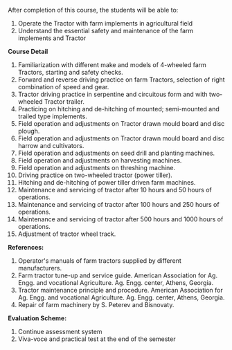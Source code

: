 
After completion of this course, the students will be able to:

1. Operate the Tractor with farm implements in agricultural field
2. Understand the essential safety and maintenance of the farm implements and Tractor

**Course Detail**

1. Familiarization with different make and models of 4-wheeled farm Tractors, starting and safety checks.
2. Forward and reverse driving practice on farm Tractors, selection of right combination of speed and gear.
3. Tractor driving practice in serpentine and circuitous form and with two-wheeled Tractor trailer.
4. Practicing on hitching and de-hitching of mounted; semi-mounted and trailed type implements.
5. Field operation and adjustments on Tractor drawn mould board and disc plough.
6. Field operation and adjustments on Tractor drawn mould board and disc harrow and cultivators.
7. Field operation and adjustments on seed drill and planting machines.
8. Field operation and adjustments on harvesting machines.
9. Field operation and adjustments on threshing machine.
10. Driving practice on two-wheeled tractor (power tiller).
11. Hitching and de-hitching of power tiller driven farm machines.
12. Maintenance and servicing of tractor after 10 hours and 50 hours of operations.
13. Maintenance and servicing of tractor after 100 hours and 250 hours of operations.
14. Maintenance and servicing of tractor after 500 hours and 1000 hours of operations.
15. Adjustment of tractor wheel track.

**References:**

1. Operator's manuals of farm tractors supplied by different manufacturers.
2. Farm tractor tune-up and service guide. American Association for Ag. Engg. and vocational Agriculture. Ag. Engg. center, Athens, Georgia.
3. Tractor maintenance principle and procedure. American Association for Ag. Engg. and vocational Agriculture. Ag. Engg. center, Athens, Georgia.
4. Repair of farm machinery by S. Peterev and Bisnovaty.

**Evaluation Scheme:**

1. Continue assessment system
2. Viva-voce and practical test at the end of the semester 

